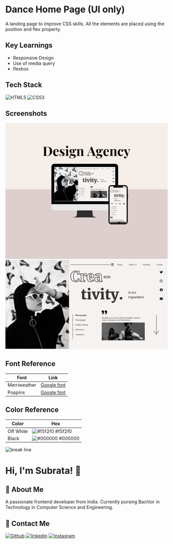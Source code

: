 # Dance Home Page (UI only)

A landing page to improve CSS skills. All the elements are placed using the position and flex property.

## Key Learnings

- Responsive Design
- Use of media query
- flexbox

## Tech Stack

![HTML5](https://img.shields.io/badge/HTML5-E34F26?style=for-the-badge&logo=html5&logoColor=white)
![CSS3](https://img.shields.io/badge/CSS3-1572B6?style=for-the-badge&logo=css3&logoColor=white)

## Screenshots

![App Screenshot](./prj-14-mockup.png)
![App Screenshot](./prj-14-desktop.png)

## Font Reference

| Font         | Link                                                                             |
| ------------ | -------------------------------------------------------------------------------- |
| Merriweather | [Google font](https://fonts.google.com/specimen/Merriweather?query=Merriweather) |
| Poppins      | [Google font](https://fonts.google.com/specimen/Poppins?query=Pop)               |

## Color Reference

| Color     | Hex                                                              |
| --------- | ---------------------------------------------------------------- |
| Off White | ![#f5f2f0](https://via.placeholder.com/10/f5f2f0?text=+) #f5f2f0 |
| Black     | ![#000000](https://via.placeholder.com/10/000000?text=+) #000000 |

![break line](https://www.animatedimages.org/data/media/562/animated-line-image-0184.gif)

# Hi, I'm Subrata! 👋

## 🚀 About Me

A passionate frontend developer from India. Currently pursing Bachlor in Technology in Computer Science and Engineering.

## 🔗 Contact Me

[![Github](https://img.shields.io/badge/github-%23121011.svg?style=for-the-badge&logo=github&logoColor=white)](https://github.com/subrataSamartha)
[![linkedin](https://img.shields.io/badge/linkedin-0A66C2?style=for-the-badge&logo=linkedin&logoColor=white)](https://www.linkedin.com/in/subrata-samartha-3347aa203/)
[![Instagram](https://img.shields.io/badge/Instagram-%23E4405F.svg?style=for-the-badge&logo=Instagram&logoColor=white)](https://www.instagram.com/subrat_samarth/)
